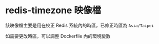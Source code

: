 # redis-timezone 映像檔

該映像檔主要是用在校正 Redis 系統內的時區，已修正時區為 `Asia/Taipei`

如需要更改時區，可以調整 Dockerfile 內的環境變數
